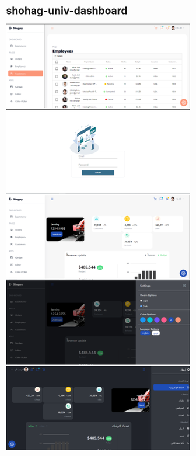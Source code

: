 # shohag-univ-dashboard

<img src="./src/assets/1.png">
<img src="./src/assets/2.png">
<img src="./src/assets/3.png">
<img src="./src/assets/4.png">
<img src="./src/assets/5.png">





